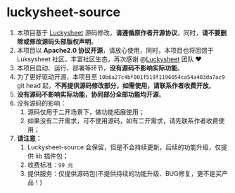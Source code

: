 # luckysheet-source
1. 本项目基于 [Luckysheet](https://github.com/mengshukeji/Luckysheet) 源码修改，**请遵循原作者开源协议**，同时，**请不要删除或修改源码头部版权声明**。
2. 本项目以 **Apache2.0 协议开源**，请放心使用，同时，本项目也将回馈于 Luksysheet 社区，丰富社区生态，再次感谢 @[Luckysheet](https://github.com/mengshukeji/Luckysheet) 团队 ❤️
3. 本项目启动、运行、部署等环节，**没有源码不影响实际功能**。
4. 为了更好驱动开源，本项目至 `10b6a27c4bf001f519f1196054ca54a403da7ac9` git head 起，**不再提供源码修改部分，如需使用，请联系作者收费开放**。
5. **没有源码不影响实际功能，协同部分全部功能均开源**。
6. 没有源码的影响：
   1. 源码仅用于二开场景下，做功能拓展使用；
   2. 如果没有二开需求，可不使用源码，如有二开需求，请先联系作者收费使用；
7. **请注意：**
   1. Luckysheet-source 会保留，但是不会持续更新，后续的功能升级，仅提供 lib 插件包；
   3. 收费标准：`99 元`
   4. 提供服务：仅提供源码包(不提供持续的功能升级、BUG修复，更不是买产品！)
